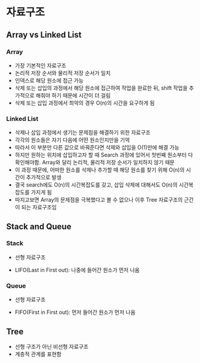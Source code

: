 # 자료구조

## Array vs Linked List

### Array

- 가장 기본적인 자료구조
- 논리적 저장 순서와 물리적 저장 순서가 일치
- 인덱스로 해당 원소에 접근 가능
- 삭제 또는 삽입의 과정에서 해당 원소에 접근하여 작업을 완료한 뒤, shift 작업을 추가적으로 해줘야 하기 때문에 시간이 더 걸림
- 삭제 또는 삽입 과정에서 최악의 경우 O(n)의 시간을 요구하게 됨

### Linked List

- 삭제나 삽입 과정에서 생기는 문제점을 해결하기 위한 자료구조
- 각각의 원소들은 자기 다음에 어떤 원소인지만을 기억
- 따라서 이 부분만 다른 값으로 바꿔준다면 삭제와 삽입을 O(1)만에 해결 가능
- 하지만 원하는 위치에 삽입하고자 할 때 Search 과정에 있어서 첫번째 원소부터 다 확인해야함. Array와 달리 논리적, 물리적 저장 순서가 일치하지 않기 때문
- 이 과정 때문에, 어떠한 원소를 삭제나 추가할 때 해당 원소를 찾기 위해 O(n)의 시간이 추가적으로 발생
- 결국 search에도 O(n)의 시간복잡도를 갖고, 삽입 삭제에 대해서도 O(n)의 시간복잡도를 가지게 됨
- 따지고보면 Array의 문제점을 극복했다고 볼 수 없으나 이후 Tree 자료구조의 근간이 되는 자료구조임

## Stack and Queue

### Stack

- 선형 자료구조

- LIFO(Last in First out): 나중에 들어간 원소가 먼저 나옴

### Queue

- 선형 자료구조

- FIFO(First in First out): 먼저 들어간 원소가 먼저 나옴

## Tree

- 선형 구조가 아닌 비선형 자료구조
- 계층적 관계를 표현함

